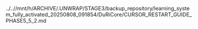 ../..//mnt/h/ARCHIVE/.UNWRAP/STAGE3/backup_repository/learning_system_fully_activated_20250808_091854/DuRiCore/CURSOR_RESTART_GUIDE_PHASE5_5_2.md